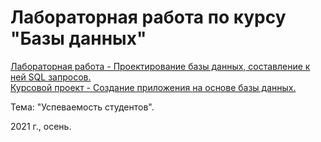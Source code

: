 # Лабораторная работа по курсу "Базы данных"

[Лабораторная работа - Проектирование базы данных, составление к ней SQL запросов.](LR)  
[Курсовой проект - Создание приложения на основе базы данных.](CP)

Тема: "Успеваемость студентов".

2021 г., осень.
